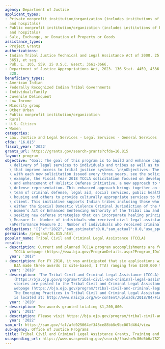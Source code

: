 ```yaml
---
agency: Department of Justice
applicant_types:
- Private nonprofit institution/organization (includes institutions of higher education
  and hospitals)
- Public nonprofit institution/organization (includes institutions of higher education
  and hospitals)
- Sale, Exchange, or Donation of Property or Goods
assistance_types:
- Project Grants
authorizations:
- Indian Tribal Justice Technical and Legal Assistance Act of 2000. 25 U.S.C. &sect;
  3651, et seq.
- Pub. L. 105, 559. 25 U.S.C. &sect; 3661-3666.
- Department of Justice Appropriations Act, 2023. 136 Stat. 4459, 4536. Pub. L. 117,
  328.
beneficiary_types:
- American Indian
- Federally Recognized Indian Tribal Governments
- Individual/Family
- Juvenile Delinquent
- Low Income
- Minority group
- Other Urban
- Public nonprofit institution/organization
- Rural
- U.S. Citizen
- Women
categories:
- Law, Justice and Legal Services - Legal Services - General Services
cfda: '16.815'
fiscal_year: '2022'
grants_url: https://grants.gov/search-grants?cfda=16.815
layout: program
objective: "Goal: The goal of this program is to build and enhance capacity and improve\
  \ delivery of legal services to individuals and tribes as well as to develop policies\
  \ that improve access to tribal justice systems. \n\nObjectives: The objective varies\
  \ with each new solicitation issued every three years, see the solicitation. For\
  \ example, the Fiscal Year 2018 TCCLA solicitation focused on development, implementation,\
  \ and enhancement of Holistic Defense initiative, a new approach to traditional\
  \ defense representation. This enhanced approach brings together an interdisciplinary\
  \ team of criminal defense, legal aid, social services, public health and public\
  \ housing and others to provide culturally appropriate services to the defense’s\
  \ client. This initiative supports Indian tribes including those who are implementing\
  \ either the Special Domestic Violence Criminal Jurisdiction of the Violence Against\
  \ Women’s Act or Enhanced Sentencing Authority of the Tribal Law and Order Act or\
  \ seeking new defense strategies that can incorporate healing principles.\n\nPerformance\
  \ Measure 1:  Number of individuals who received civil legal assistance; and, \n\
  \nPerformance Measure 2:  Number of individuals who received criminal legal assistance."
obligations: '[{"x":"2022","sam_estimate":0.0,"sam_actual":0.0,"usa_spending_actual":1200000.0},{"x":"2023","sam_estimate":2196000.0,"sam_actual":0.0,"usa_spending_actual":2196000.0},{"x":"2024","sam_estimate":0.0,"sam_actual":0.0,"usa_spending_actual":0.0}]'
permalink: /program/16.815.html
popular_name: Tribal Civil and Criminal Legal Assistance (TCCLA)
results:
- description: Current and planned TCCLA program accomplishments are found at the
    TCCLA webpage (https://www.bja.gov/ProgramDetails.aspx?Program_ID=102#horizontalTab6).
  year: '2017'
- description: For FY 2018, it was anticipated that six applications will be received.
    BJA made three awards (2 site-based, 1 TTA) ranging from $300,000 to $600,000.
  year: '2018'
- description: 'The Tribal Civil and Criminal Legal Assistance (TCCLA) Program webpage
    (https://bja.ojp.gov/program/tribal-civil-and-criminal-legal-assistance-tccla-program/overview).  Success
    stories are posted to the Tribal Civil and Criminal Legal Assistance (TCCLA) Program
    webpage (https://bja.ojp.gov/program/tribal-civil-and-criminal-legal-assistance-tccla-program/overview).
    The Emerging Practices in Tribal Civil and Criminal Legal Assistance publication
    is located at: http://www.naicja.org/wp-content/uploads/2018/04/Final-Revised-Emerging-Practices-11.8.2016-copy.pdf.'
  year: '2020'
- description: Two awards granted totaling $1,200,000.
  year: '2021'
- description: Please visit https://bja.ojp.gov/program/tribal-civil-and-criminal-legal-assistance-tccla-program/overview
  year: '2022'
sam_url: https://sam.gov/fal/afd025064ef348ce88bb8c9bc007d464/view
sub-agency: Office of Justice Programs
title: Tribal Civil and Criminal Legal Assistance Grants, Training and Technical Assistance
usaspending_url: https://www.usaspending.gov/search/?hash=9c86d6b6a7827c687aa0ad916652c771
---
```

